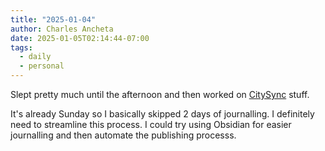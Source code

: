 ```yaml
---
title: "2025-01-04"
author: Charles Ancheta
date: 2025-01-05T02:14:44-07:00
tags:
  - daily
  - personal
---
```


Slept pretty much until the afternoon and then worked on
[CitySync](https://citysync.ca) stuff.

It's already Sunday so I basically skipped 2 days of journalling. I definitely
need to streamline this process. I could try using Obsidian for easier
journalling and then automate the publishing processs.
